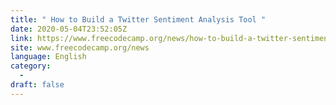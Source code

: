```yaml
---
title: " How to Build a Twitter Sentiment Analysis Tool "
date: 2020-05-04T23:52:05Z
link: https://www.freecodecamp.org/news/how-to-build-a-twitter-sentiment-analysis-tool/?utm_medium=RSS&utm_source=news.12bit.vn
site: www.freecodecamp.org/news
language: English
category:
  -   
draft: false
---
```

